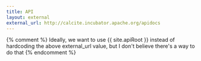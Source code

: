 ```yaml
---
title: API
layout: external
external_url: http://calcite.incubator.apache.org/apidocs
---
```

{% comment %}
Ideally, we want to use {{ site.apiRoot }} instead of hardcoding
the above external_url value, but I don't believe there's a way to do that
{% endcomment %}

<!--
{% comment %}
Licensed to the Apache Software Foundation (ASF) under one or more
contributor license agreements.  See the NOTICE file distributed with
this work for additional information regarding copyright ownership.
The ASF licenses this file to you under the Apache License, Version 2.0
(the "License"); you may not use this file except in compliance with
the License.  You may obtain a copy of the License at

http://www.apache.org/licenses/LICENSE-2.0

Unless required by applicable law or agreed to in writing, software
distributed under the License is distributed on an "AS IS" BASIS,
WITHOUT WARRANTIES OR CONDITIONS OF ANY KIND, either express or implied.
See the License for the specific language governing permissions and
limitations under the License.
{% endcomment %}
-->
